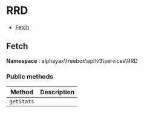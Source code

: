 # RRD

- [Fetch](#Fetch)


<a name="Fetch"></a>
## Fetch

**Namespace**  : alphayax\freebox\api\v3\services\RRD

### Public methods

| Method | Description |
|---|---|
| `getStats` |  | 
